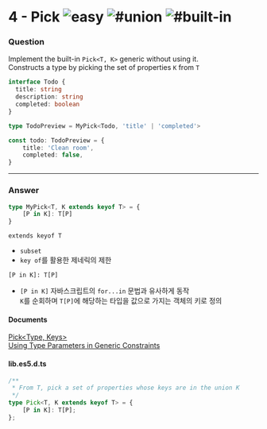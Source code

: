 # 4 - Pick <img src="https://img.shields.io/badge/-easy-7aad0c" alt="easy"/> <img src="https://img.shields.io/badge/-%23union-999" alt="#union"/> <img src="https://img.shields.io/badge/-%23built--in-999" alt="#built-in"/></h1>

### Question
Implement the built-in `Pick<T, K>` generic without using it.  
Constructs a type by picking the set of properties `K` from `T`

```ts
interface Todo {
  title: string
  description: string
  completed: boolean
}

type TodoPreview = MyPick<Todo, 'title' | 'completed'>

const todo: TodoPreview = {
    title: 'Clean room',
    completed: false,
}
```

---
### Answer
```ts
type MyPick<T, K extends keyof T> = {
    [P in K]: T[P]
}
```

`extends keyof T` 
- `subset`  
- `key of`를 활용한 제네릭의 제한   

`[P in K]: T[P]`
- `[P in K]` 자바스크립트의 `for...in` 문법과 유사하게 동작   
    `K`를 순회하며 `T[P]`에 해당하는 타입을 값으로 가지는 객체의 키로 정의 


#### Documents
[Pick<Type, Keys>](https://www.typescriptlang.org/docs/handbook/utility-types.html#picktype-keys)  
[Using Type Parameters in Generic Constraints](https://www.typescriptlang.org/docs/handbook/2/generics.html#using-type-parameters-in-generic-constraints)

#### lib.es5.d.ts
```ts
/**
 * From T, pick a set of properties whose keys are in the union K
 */
type Pick<T, K extends keyof T> = {
    [P in K]: T[P];
};
```